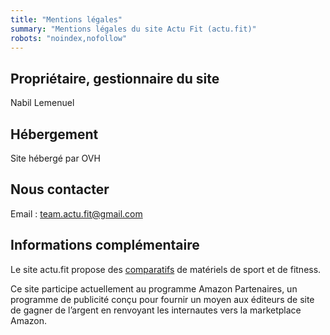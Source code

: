 ```yaml
---
title: "Mentions légales"
summary: "Mentions légales du site Actu Fit (actu.fit)"
robots: "noindex,nofollow"
---
```


## Propriétaire, gestionnaire du site
Nabil Lemenuel

## Hébergement
Site hébergé par OVH

## Nous contacter
Email : team.actu.fit@gmail.com

## Informations complémentaire
Le site actu.fit propose des [comparatifs](/tags/comparatifs) de matériels de sport et de fitness.

Ce site participe actuellement au programme Amazon Partenaires, un programme de publicité conçu pour fournir un moyen aux éditeurs de site de gagner de l’argent en renvoyant les internautes vers la marketplace Amazon.
